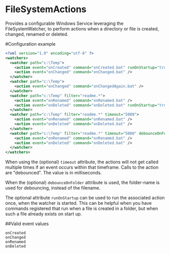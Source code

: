 FileSystemActions
=================

Provides a configurable Windows Service leveraging the FileSystemWatcher, to perform actions when a directory or file is created, changed, renamed or deleted.

#Configuration example

```xml
<?xml version="1.0" encoding="utf-8" ?>
<watchers>
  <watcher path="c:\Temp">
    <action event="onCreated" command="onCreated.bat" runOnStartup="true" />
    <action event="onChanged" command="onChanged.bat" />
  </watcher>
  <watcher path="c:\Temp">
    <action event="onChanged" command="onChangedAgain.bat" />
  </watcher>
  <watcher path="c:\Temp" filter="readme.*">
    <action event="onRenamed" command="onRenamed.bat" />
    <action event="onDeleted" command="onDeleted.bat" runOnStartup="true" />
  </watcher>
  <watcher path="c:\Temp" filter="readme.*" timeout="5000">
    <action event="onRenamed" command="onRenamed.bat" />
    <action event="onDeleted" command="onDeleted.bat" />
  </watcher>
  <watcher path="c:\Temp" filter="readme.*" timeout="5000" debounceOnFolder="true">
    <action event="onRenamed" command="onRenamed.bat" />
    <action event="onDeleted" command="onDeleted.bat" />
  </watcher>
</watchers>
```

When using the (optional) `timeout` attribute, the actions will not get called multiple times if an event occurs within that timeframe. 
Calls to the action are "debounced". The value is in milliseconds.

When the (optional) `debounceOnFolder` attribute is used, the folder-name is used for debouncing, instead of the filename.

The optional attribute `runOnStartup` can be used to run the associated action once, when the watcher is started. This can be helpful when
you have commands registered that run when a file is created in a folder, but when such a file already exists on start up.

##Valid event values
```
onCreated
onChanged
onRenamed
onDeleted
```